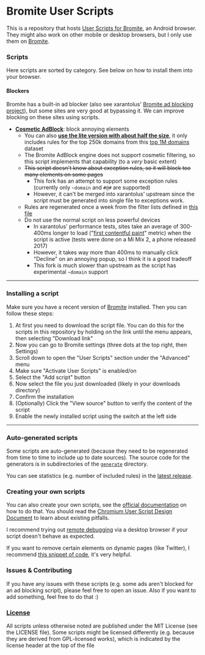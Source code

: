 # Bromite User Scripts
This is a repository that hosts [User Scripts for Bromite](https://github.com/bromite/bromite/wiki/UserScripts), an Android browser. They might also work on other mobile or desktop browsers, but I only use them on [Bromite](https://www.bromite.org/).

### Scripts
Here scripts are sorted by category. See below on how to install them into your browser.

#### Blockers
Bromite has a built-in ad blocker (also see xarantolus' [Bromite ad blocking project](https://github.com/xarantolus/filtrite)), but some sites are very good at bypassing it. We can improve blocking on these sites using scripts.

* [**Cosmetic AdBlock**](https://github.com/hanubeki/bromite-cosmetic/releases/latest/download/cosmetic.user.js): block annoying elements
  * You can also [**use the lite version with about half the size**](https://github.com/hanubeki/bromite-cosmetic/releases/latest/download/cosmetic-lite.user.js), it only includes rules for the top 250k domains from this [top 1M domains](http://s3-us-west-1.amazonaws.com/umbrella-static/index.html) dataset
  * The Bromite AdBlock engine does not support cosmetic filtering, so this script implements that capability (to a *very* basic extent)
  * ~~This script doesn't know about exception rules, so it will block too many elements on some pages~~
    * This fork has an attempt to support some exception rules (currently only `~domain` and `#@#` are supported)
    * However, it can't be merged into xarantolus' upstream since the script must be generated into single file to exceptions work.
  * Rules are regenerated once a week from the filter lists defined in [this file](generate/cosmetic/filter-lists.txt)
  * Do not use the normal script on less powerful devices
    * In xarantolus' performance tests, sites take an average of 300-400ms longer to load ("[first contentful paint](https://web.dev/fcp/)" metric) when the script is active (tests were done on a Mi Mix 2, a phone released 2017)
    * However, it takes way more than 400ms to manually click "Decline" on an annoying popup, so I think it is a good tradeoff
    * This fork is much slower than upstream as the script has experimental `~domain` support


---

### Installing a script
Make sure you have a recent version of [Bromite](https://www.bromite.org/) installed. Then you can follow these steps:
1. At first you need to download the script file. You can do this for the scripts in this repository by holding on the link until the menu appears, then selecting "Download link"
2. Now you can go to Bromite settings (three dots at the top right, then Settings)
3. Scroll down to open the "User Scripts" section under the "Advanced" menu
4. Make sure "Activate User Scripts" is enabled/on
5. Select the "Add script" button
6. Now select the file you just downloaded (likely in your downloads directory)
7. Confirm the installation
8. (Optionally) Click the "View source" button to verify the content of the script
9. Enable the newly installed script using the switch at the left side

---

### Auto-generated scripts
Some scripts are auto-generated (because they need to be regenerated from time to time to include up to date sources). The source code for the generators is in subdirectories of the [`generate`](generate/) directory.

You can see statistics (e.g. number of included rules) in the [latest release](https://github.com/hanubeki/bromite-cosmetic/releases/latest).

### Creating your own scripts
You can also create your own scripts, see the [official documentation](https://github.com/bromite/bromite/wiki/UserScripts) on how to do that. You should read the [Chromium User Script Design Document](https://www.chromium.org/developers/design-documents/user-scripts) to learn about existing pitfalls.

I recommend trying out [remote debugging](https://developer.chrome.com/docs/devtools/remote-debugging/) via a desktop browser if your script doesn't behave as expected.

If you want to remove certain elements on dynamic pages (like Twitter), I recommend [this snippet of code](http://ryanmorr.com/using-mutation-observers-to-watch-for-element-availability/), it's very helpful.


### Issues & Contributing
If you have any issues with these scripts (e.g. some ads aren't blocked for an ad blocking script), please feel free to open an issue. Also if you want to add something, feel free to do that :)


### [License](LICENSE)
All scripts unless otherwise noted are published under the MIT License (see the LICENSE file). Some scripts might be licensed differently (e.g. because they are derived from GPL-licensed works), which is indicated by the license header at the top of the file
